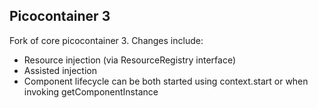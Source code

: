 ## Picocontainer 3

Fork of core picocontainer 3. Changes include:
* Resource injection (via ResourceRegistry interface)
* Assisted injection
* Component lifecycle can be both started using context.start or when invoking getComponentInstance
     
     

